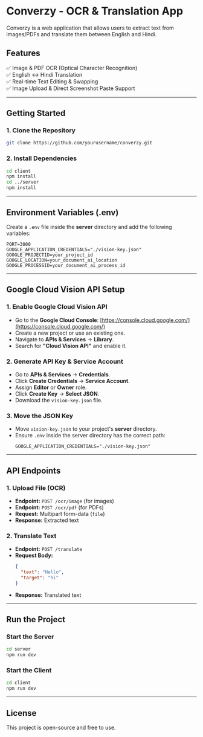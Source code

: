 # **Converzy - OCR & Translation App**  

Converzy is a web application that allows users to extract text from images/PDFs and translate them between English and Hindi.  

## **Features**  
✅ Image & PDF OCR (Optical Character Recognition)  
✅ English ↔ Hindi Translation  
✅ Real-time Text Editing & Swapping  
✅ Image Upload & Direct Screenshot Paste Support  

---

## **Getting Started**  

### **1. Clone the Repository**  
```sh
git clone https://github.com/yourusername/converzy.git
```

### **2. Install Dependencies**  
```sh
cd client
npm install
cd ../server
npm install
```

---

## **Environment Variables (.env)**  
Create a `.env` file inside the **server** directory and add the following variables:  

```plaintext
PORT=3000
GOOGLE_APPLICATION_CREDENTIALS="./vision-key.json"
GOOGLE_PROJECTID=your_project_id
GOOGLE_LOCATION=your_document_ai_location
GOOGLE_PROCESSID=your_document_ai_process_id
```

---

## **Google Cloud Vision API Setup**  

### **1. Enable Google Cloud Vision API**
- Go to the **Google Cloud Console**: [https://console.cloud.google.com/](https://console.cloud.google.com/)
- Create a new project or use an existing one.
- Navigate to **APIs & Services** → **Library**.
- Search for **"Cloud Vision API"** and enable it.

### **2. Generate API Key & Service Account**
- Go to **APIs & Services** → **Credentials**.
- Click **Create Credentials** → **Service Account**.
- Assign **Editor** or **Owner** role.
- Click **Create Key** → **Select JSON**.
- Download the `vision-key.json` file.

### **3. Move the JSON Key**
- Move `vision-key.json` to your project's **server** directory.
- Ensure `.env` inside the server directory has the correct path:
  ```plaintext
  GOOGLE_APPLICATION_CREDENTIALS="./vision-key.json"
  ```

---

## **API Endpoints**  

### **1. Upload File (OCR)**
- **Endpoint:** `POST /ocr/image` (for images)  
- **Endpoint:** `POST /ocr/pdf` (for PDFs)  
- **Request:** Multipart form-data (`file`)  
- **Response:** Extracted text  

### **2. Translate Text**  
- **Endpoint:** `POST /translate`  
- **Request Body:**  
  ```json
  {
    "text": "Hello",
    "target": "hi"
  }
  ```
- **Response:** Translated text  

---

## **Run the Project**  

### **Start the Server**
```sh
cd server
npm run dev
```

### **Start the Client**
```sh
cd client
npm run dev
```

---

## **License**  
This project is open-source and free to use.  
